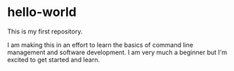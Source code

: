# hello-world
This is my first repository.

I am making this in an effort to learn the basics of command line management and software development. I am very much a beginner but I'm excited to get started and learn.
